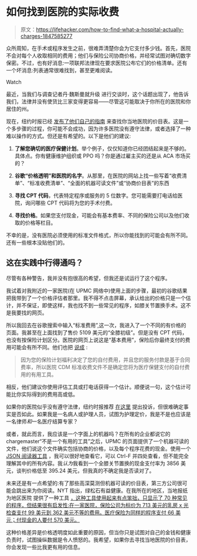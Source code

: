 # 如何找到医院的实际收费

> 原文：<https://lifehacker.com/how-to-find-what-a-hospital-actually-charges-1847585277>

众所周知，在手术或程序发生之前，很难弄清楚你会为它支付多少钱。首先，医院不会对每个人收取相同的费用；他们与保险公司协商价格，并经常试图对确切数字保密。不过，也有好消息:一项联邦法律现在要求医院公布它们的价格清单。还有一个坏消息:列表通常很难找到，甚至更难阅读。

Watch

最近，当我们与调查记者丹·魏斯曼就升级 进行交谈时，这个话题出现了，他告诉我们，法律并没有使货比三家变得更容易——尽管这可能取决于你所在的医院和你居住的州。

现在，纽约时报已经 [发布了他们自己的指南](https://www.nytimes.com/2021/08/22/upshot/health-care-prices-lookup.html) 来查找你当地医院的价目表。这是一个多步骤的过程，你可能不会成功，因为许多医院没有遵守法律，或者选择了一种难以操作的方式。但还是有希望的。以下是他们的建议:

1.  **了解您确切的医疗保健计划**。举个例子，仅仅知道你已经团结起来是不够的。具体点。你有健康维护组织或 PPO 吗？你是通过雇主买的还是从 ACA 市场买的？

2.  **谷歌“价格透明”和医院的名字**。从那里，在医院的网站上找一些写着“收费清单”、“标准收费清单”、“全面的机器可读文件”或“协商价目表”的东西
3.  **寻找 CPT 代码**，代表特定程序或服务的 5 位数字。您可能需要打电话给医院，询问哪些 CPT 代码将为您的手术付费。
4.  **寻找价格**。如果您支付现金，可能会有基本费率、不同的保险公司以及他们收取的价格等栏目。

不幸的是，没有医院必须使用的标准文件格式，所以你能找到的可能会有所不同。还有一些根本没贴他们的。

## 这在实践中行得通吗？

尽管有各种警告，我并没有抱很高的希望，但我还是试运行了这个程序。

我试着对我附近的一家医院(在 UPMC 网络中)使用上面的步骤，最初的谷歌结果把我带到了一个价格评估者那里。我不得不点击屏幕，承认给出的价格只是一个估计，并不保证，即使这样，我也找不到一些常见的程序，如膝关节置换手术。这不是我要找的网页。

所以我回去在谷歌搜索中输入“标准费用”,这一次，我进入了一个不同的有价格的页面。我甚至在上面找到了售价 5109 美元的“全膝初级”。但是没有 CPT 代码，也没有按保险计划区分。医院的网页上说这是“基本费用”，保险后你最终支付的费用可能会有所不同。他们也把 [说成](https://www.upmc.com/locations/hospitals/passavant/patients-visitors/passavant-patient-info/cdm) :

> 因为您的保险计划福利决定了您的自付费用，并且您的服务付款是基于合同费率，所以医院 CDM 标准收费文件不是确定您将为医疗保健支付的自付费用的有用工具。

相反，他们建议你使用评估工具或打电话获得一个估计。顺便说一句，这个估计可能比你实际得到的费用高或低。

如果你的医院似乎没有遵守法律，纽约时报推荐 [在这里](https://www.cms.gov/hospital-price-transparency/contact-us) 提出投诉，但很难确定事实是否如此。如果我是一名病人或护理人员，试图为护理定价，我是不是也应该是一名律师*和*一名医疗结算专家？

或者，就此而言，我应该是一个字面上的机器吗？在所有的企业都说它的 chargemaster“不是一个有用的工具”之后，UPMC 的页面提供了一个机器可读的文件，他们说这个文件确实包括协商的价格，以及每个程序花费的现金。使用一个 [JSON 阅读器工具](http://jsonviewer.stack.hu) ，我可以很好地查看它，可以 Ctrl-F 并四处查看，但不能完全理解其中的所有内容。我*认为*我看到一个全膝关节置换的现金支付率为 3856 美元，谈判价格低至 395.24 美元，但我真的不确定我是否读对了。

未来还是有一点希望的:有了那些高深莫测但机器可读的价目表，第三方公司很可能会跳出来为你阅读。NYT 指出，绿松石有益健康。在我所在的地区，当地报纸为地区医院 提供了一种工具 [，这种工具使用起来有点笨拙，只显示了 70 种常见的程序，但结果很有启发性:在一家医院，保险公司为标价为 713 美元的乳房 x 光检查支付 99 美元到 362 美元不等的费用。医疗保险为同样的程序支付 66 美元；付现金的人要付 570 美元。](https://newsinteractive.post-gazette.com/hospital-price-transparency/)

这种价格差异是价格透明度如此重要的原因，但当你只是试图对自己的金钱和健康负责时，试图操纵数据是令人愤怒的。我希望，如果你去寻找当地医院的价目表，你会发现一些比我更有用的信息。